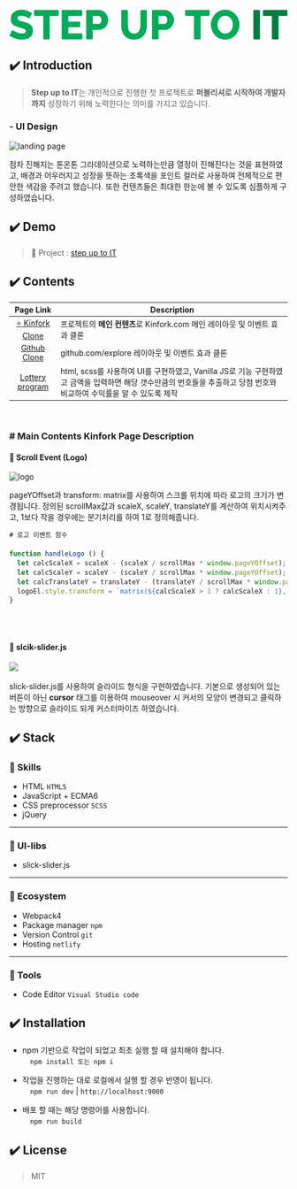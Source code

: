 <p align="center">
  <img src="./app/src/img/bg.png" alt="title">                                                                                
</p>

## :heavy_check_mark: Introduction

> **Step up to IT**는 개인적으로 진행한 첫 프로젝트로 **퍼블리셔로 시작하여 개발자까지** 성장하기 위해 노력한다는 의미를 가지고 있습니다.

### - UI Design

![landing page](./app/src/img/landing_page.gif)

점차 진해지는 톤온톤 그라데이션으로 노력하는만큼 열정이 진해진다는 것을 표현하였고, 배경과 어우러지고 성장을 뜻하는 초록색을 포인트 컬러로 사용하여 전체적으로 편안한 색감을 주려고 했습니다. 또한 컨텐츠들은 최대한 한눈에 볼 수 있도록 심플하게 구성하였습니다.

## :heavy_check_mark: Demo

> :link: Project : [step up to IT](https://stepupbk.netlify.app/)

## :heavy_check_mark: Contents

|                             Page Link                             | Description                                                                                                                                                           |
| :---------------------------------------------------------------: | --------------------------------------------------------------------------------------------------------------------------------------------------------------------- |
| [:star: Kinfork Clone](https://stepupbk.netlify.app/kinfork.html) | 프로젝트의 **메인 컨텐츠**로 Kinfork.com 메인 레이아웃 및 이벤트 효과 클론                                                                                            |
|     [Github Clone](https://stepupbk.netlify.app/github.html)      | github.com/explore 레이아웃 및 이벤트 효과 클론                                                                                                                       |
|   [Lottery program](https://stepupbk.netlify.app/lottery.html)    | html, scss를 사용하여 UI를 구현하였고, Vanilla JS로 기능 구현하였고 금액을 입력하면 해당 갯수만큼의 번호들을 추출하고 당첨 번호와 비교하여 수익률을 알 수 있도록 제작 |

<br>

### # Main Contents Kinfork Page Description

#### :memo: Scroll Event (Logo)

![logo](./app/src/img/kinfork_logo.gif)

pageYOffset과 transform: matrix를 사용하여 스크롤 위치에 따라 로고의 크기가 변경됩니다.
정의된 scrollMax값과 scaleX, scaleY, translateY를 계산하여 위치시켜주고, 1보다 작을 경우에는 분기처리를 하여 1로 정의해줍니다.

```javascript
# 로고 이벤트 함수

function handleLogo () {
  let calcScaleX = scaleX - (scaleX / scrollMax * window.pageYOffset);
  let calcScaleY = scaleY - (scaleY / scrollMax * window.pageYOffset);
  let calcTranslateY = translateY - (translateY / scrollMax * window.pageYOffset);
  logoEl.style.transform = `matrix(${calcScaleX > 1 ? calcScaleX : 1}, 0,0,${calcScaleY  > 1 ? calcScaleY : 1},0,${calcTranslateY  > 0 ? calcTranslateY : 0})`;
}
```

<br>
<br>

#### :memo: slcik-slider.js

![](./app/src/img/slick_slider.gif)

slick-slider.js를 사용하여 슬라이드 형식을 구현하였습니다.
기본으로 생성되어 있는 버튼이 아닌 **cursor** 태그를 이용하여 mouseover 시 커서의 모양이 변경되고 클릭하는 방향으로 슬라이드 되게 커스터마이즈 하였습니다.

## :heavy_check_mark: Stack

### :memo: Skills

- HTML `HTML5`
- JavaScript + ECMA6
- CSS preprocessor `SCSS`
- jQuery

---

### :memo: UI-libs

- slick-slider.js

---

### :memo: Ecosystem

- Webpack4
- Package manager `npm`
- Version Control `git`
- Hosting `netlify`

---

### :memo: Tools

- Code Editor `Visual Studio code`

## :heavy_check_mark: Installation

- npm 기반으로 작업이 되었고 최초 실행 할 때 설치해야 합니다.<br>
  　`npm install 또는 npm i`

- 작업을 진행하는 대로 로컬에서 실행 할 경우 반영이 됩니다.<br>
  　`npm run dev` | `http://localhost:9000`

- 배포 할 때는 해당 명령어를 사용합니다.<br>
  　`npm run build`

## :heavy_check_mark: License

> MIT
